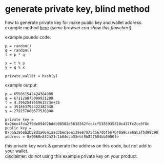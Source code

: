# generate private key, blind method 
how to generate private key for make public key and wallet address.\
example method [here](https://sandbox.eth.build/wofCrGxhc3Rfbm9kZV9pZMOMw7HEgcSDxIVsaW5rxItkw40BHsKlxIfEiXPDnAAQworCosSMw4zDocKkdHlwZcKsSW5wdXQvQsSxdG9uwqNwb3PCksONCMKYw40CwrzCpHNpemXCksOMw4gywqVmxIJnc8KAwqVvcsSJcgDCpG3EiGUAwqbElMSwdHPCkcKDwqRuYW1lwqDEqMSqZcO_wqTEk8SVw4DCp2_EscWgxLzFpMWmxajFqsSpxKvDv8KlxbBrxLzEmQrEmQvFuMWnxanFq8Srwq5udW1iZXIsYm9vbGVhbsW_xJTGgcOAwqpwcm_Eq3J0aWVzwoPCpXZhbHVlwqhjxJNjayDFqMKlxqV0xpfCpsS0dMS2xppjxbRudAzCi8SkxI3DpsaKZcKqxK7FoC9UZXh0xLnEu8S9C1TEmcOMxYTFhsWIxJksxYzFjmHFkMWSxZTFlgXFmcWbxZ3Fn8SxxaLGh8W6x4nFmMaAxJkPxbPFtcerxaPFpcaIxbvFrMKmxIRyxJRnxpvElXPDgMa3aca5ZcKvcsaZZG9txrV1bMalcGx5xp_GocajxqXGp8KEwqtibG_Gs8amU8ebMsKryJNhY2VoxpbFlsKvZceCxpEgdMeQdCBoxpFlyIXIh8Kkx4_HkcaqxqzGrsOLR1Uqw41nDWLDqsSjxKXDpceJwq1NYXRoL03IkMiSyJTHk8aCCsK0x5jHmsWHwpJ4PMWNxY_FkcWTxZXGkQTHp8SJx6nEr8erwpLHrWXCoUHHicKmxo3Gj8aRxa_GnMSZDcmvwqFCybPJtcaQcsm4xJXEmQ7HtHTFtse3xbnJsD3Jv8aOyoHIgcaBxL0BD8SZEMiWxqLGkciZxqjJscOLQ8KiLn4BHHMryb3KnsKiwqDCmcOCwqNcNsKiT1DCoSrHhcSlw6nHiceLyazEssi8x5LEusaCDDDFgXbJncecAceeyaLHocmkx6TGkQfJqcWcxZ7Kusesx7jHrsW8xZzKg2vEmRTKh8qJya_HusSrx7x0x75uyIDGgMiDyLnGl8KqcnNhIMqAxpHKmMiYxqZzyJvIncifa8ihyKPIpcSCyKjIqmzIrMiuyLJyyLHIs8i1yLfLp2XIu8izyL7GrWXKnsKVw4DCuC3Dq8KHw7zKtcSNw6jHicKryY_JkcmTxIjIkG_JmMS9DBLDjQMMy4TJn8mhx6DHosmlxZYIy47Jq8W2ya7Lk8mwybLLlcm0yo_Jt8exARfJvMm-zLfLrsqCzLsWy5vHtsm8yo3NgMy5csqRxaLEmRXMh8KteSA9IHEgTcyebCB4y7DKmsuywoPKncqfyqrKrMquyqdDzI_MkcyTw7zKsMqyJcyWw4zDp8yZzJvJks2YZMyfzKHDjQtAxYHCnsyoyaDLiMysy4tyBsywy5DMssm8zLbHu82By5fKlsy-yo7Jts2CybkBEc2FxaHKisaIwqHNiM6KzYrNjMqTFMSZFs2QeM2TIMyCzbXIkCBwzZ3GpM2fyp3JgsmEyYbJiM2myqDKosqkK82swqHNrseGw4zDo82yyZDJklLIi8iNzbgJwojFgcOuzKjDjMOUHM6Ay4rJpnIDzoXHqs6Wy53HicWuzLsLzpXFosKEzLTMi8auzo_KkMulypMOxJkXxb9hxpBsyqjNo8qtNsyHwqzPgW7IjMiOW82VIF3Oq8qbwoPCqWHEsciNyZBpY8qsbcSUAcKjbWF4yp7Cq8OBbWdOw4gAza_Dqsq4x4zEsceOyLPNuAzCssylzKfFhcmex53Hn8mjx6PPjwnPksuRzpfLlMWsx7DOkhXPmtCpxonMt8e9x7_NjMKRxJnPjMa4y6jLqsuszYHPucuyy7TInsigZciixYfIpMimy7zIq8aRyK3Ir8yCyLLHkcyFcsi40LnMiMq8z57MjUPCjwDDtsKuwrZgw6DJisSNw6vHicKvQ3LEqsS2L0tlzZJQYWlyzbgOxL0Cw7jLhMKCwqEww4pDU8KZwprCoTFCz43QpMWWC9CnzofMtMKtW8agacaryLIga9GrXcmz0LPLo86MAR3Jr8KoZ8iuxpHJkMyIy5XPl8acxbLFtMqIx6vCk8mvyKXHvtKNZdKP0avSk8uh0LTLpdC2ARvJr8afdcid0IHSrXnSr8uiy6TGnM2NARrJr8KnYWRk0ZFzc9K90rHTgNKzGdC-xqfCgMKJzrvDrNGjRGlzyKZ5L0HTh9OJc824D8KqxYFszKjEmVRQ0oLMrcaRDdKGzYbMtMuey5bMuxvTkcaoyJzRgcu30YPLudGHyKnRiXLCoMyHwqfTntOIxqdz05TEpcOt05fTmdOb053Tn9SG06LTpALDpNOnAdOp06vOgg7Tr8-U07HHr9KWGtO2woPTuMu2y7jRhcu6yKfTvsu-xpHUgdGT1IPUj9OK1IjEjc-Iy5XCr9OY05rEgtOc1ITToNOiyZsDZtSV1JfMq8-OxZYP1JvLksqL07LQrMqEAdOQxqDKmc6sxqfUosu10YLRhGXRhsu71KnFltSsyIbGl9Su1IXTitGgw4zDr8yZ0aXRp28vSMSDaM24DcO80J3NvsSb1YLSg8aRCtWG0LDCpc-TyY3SlGcszovMuxzQr8mvwqRo1arTjMujzp3EmR3EmR7TtsKAza_DsdCVyrrQmMeR0bFqxYEm1JXLh9Wy06xyzKfFmsmqzobTsNWI1J7Mux7WgdSd0LLSsNaHy6XCkMyHy6nLq8utzYrTttGA1KTTu9Sm073Lvcu_0YzMg9GPyLbRkcyHzInIvcarzIzDmUIweDk2ZWU0ZmRhMjc5xIkwOTQwMmLTh2I5ODXXmGU1NjPXnjYyZmNjNGNmNdekNTkzNTgxMNeqMzfXqDLIqDNmOGPNr8Oizr7MnM-xz7PPhH7NvM-Jz4vUmM-PAtW2z5XSoNKWCtCvz5zKi9GWz6DGkdaIAQ3EmRHPp8-pyqjKocqjyqXPr9iFyI0gz7Vwz7fUoc-8z77QiMal0ILQh8SUANCH0InQi9CN0I_QkdWhw7DWkceNQ8Wb0JoIzKXDgNOnAsOQxJkF2IzFlgHYj9ao0KvLl9Kjx7XUnNaj1qnSvs2Mxp7VjsuxyJrUo9WU07zVmNa5xpHCpi8vx4DEideA2L_ZpteDxq7DmgHDttiqzZTIis-yyI0oKQrNltmwz4Jt2bQKyLTNlNiqKs2VCgrOo82UyLQlzqkKzZLNlM2W2od42oLSi9KrX3fGrMaX2b3ItdWqKHnZtQrZoyAt2p_aoNqh2qLaoArZryA2NdefNjE1NDLarjTXpDQ5MDDZts6kNjcxMTIwODfXnznbgjLavNq12bzOpDQuM9eJMtqt24DXsNqrNTczZSvXstqDzqTbizE416PXkjTarjLXpNuh15faic6k15E524032r4w2rnbgNekONuG2qXSqtKe0rvOpNeH14nXi9eN14_bp9eU15bXmNeaZNec157XoNei16_Xpteo16rXrNeu157Xsdez17XXt9e5Y9e7Zde917_apdK4xrLbtc2U14diNWHXpNeKYteZ17NkMWE2NmHcptOGM8aQY9ynZTHbi2XavzDbgGTXojfcgWZi2rk215dhOWM3ZdypYmHcvGTbgmPatNyyYTdi26xkM2E4NGJmMWLcvWFl3ZlmOcaQ3YpjMded2q_avzPXmNeTOdeu26g4Zt2V2r0y3YrdmzAzYwrThtWfc9u214jbrDDctDMy15Ax3aTdkTRk3K8z25TdmDhiONeR15_dl92R2rUwZsi4y6XEoBHClsaDxKYAw4zDogDDv96cAQvens683qLepA3eoN6fw6XFnc2B3qQO3qjDjMOlAcy4zpDepA_etN6fw6YAAN6kEN67zbDer82K3qQR3qzNsN623rDLmd-Dw4zDqd6-3qQVw4zDqN6fw6rfkM6g343DqN-K34XPpd6z35Tet8qB3qQZw4zDqwLDjMOu35fTgt-kAcOMw63fqRvfpN6fw6zfqRzDjN-W1aIAwq3Vu9W935zSl9-437HLoNK-3qQe37_Dsd6-wqZnxqF1cHPCkMKmx4BuZmlnwoDCp3bGkcWFxLfDiz_DmcKZ4KCe4KCewpo) (*some browser can show this flowchart*)

example psuedo code:
```
p = random()
q = random()
t = p * q

x = t % p
y = q % x

private_wallet = hash(y)
```

example output:
```
p = 655061542424384900
q = 671120875099921200
t = 4.396254755961573e+35
x = 391863794422382340
y = 279257080677538800

private key = 0x96ee4fda279de09402bddb98502e5638562fcc4cf5385935810c437fc2ce3f8c
public key = 0xb5a386eb2b58d1a66a1aad3beca6e139e87075d567dbfb67640a9c7e6abafbd99c9013a7b06d3a84bf1bb6aef1f9bed9c19824873029d953928fa8202d9bb03c
address = 0x9060e832a21c1b04dca33ebf8b827504bb0000fe
```

this private key work & generate the address on this code, but not add to your wallet.\
disclaimer: do not using this example private key on your product.
